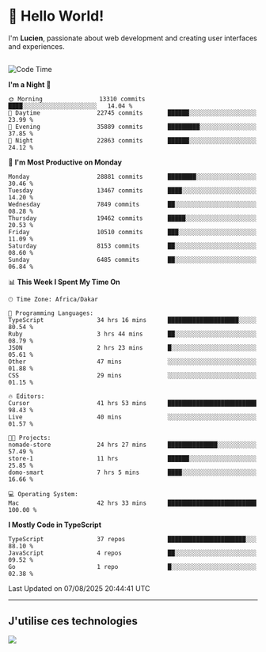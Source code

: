 # 👋 Hello World!

I'm **Lucien**, passionate about web development and creating user interfaces and experiences.

##

<!--START_SECTION:waka-->
![Code Time](http://img.shields.io/badge/Code%20Time-3%2C598%20hrs%2058%20mins-blue)

**I'm a Night 🦉** 

```text
🌞 Morning                13310 commits       ████░░░░░░░░░░░░░░░░░░░░░   14.04 % 
🌆 Daytime                22745 commits       ██████░░░░░░░░░░░░░░░░░░░   23.99 % 
🌃 Evening                35889 commits       █████████░░░░░░░░░░░░░░░░   37.85 % 
🌙 Night                  22863 commits       ██████░░░░░░░░░░░░░░░░░░░   24.12 % 
```
📅 **I'm Most Productive on Monday** 

```text
Monday                   28881 commits       ████████░░░░░░░░░░░░░░░░░   30.46 % 
Tuesday                  13467 commits       ████░░░░░░░░░░░░░░░░░░░░░   14.20 % 
Wednesday                7849 commits        ██░░░░░░░░░░░░░░░░░░░░░░░   08.28 % 
Thursday                 19462 commits       █████░░░░░░░░░░░░░░░░░░░░   20.53 % 
Friday                   10510 commits       ███░░░░░░░░░░░░░░░░░░░░░░   11.09 % 
Saturday                 8153 commits        ██░░░░░░░░░░░░░░░░░░░░░░░   08.60 % 
Sunday                   6485 commits        ██░░░░░░░░░░░░░░░░░░░░░░░   06.84 % 
```


📊 **This Week I Spent My Time On** 

```text
🕑︎ Time Zone: Africa/Dakar

💬 Programming Languages: 
TypeScript               34 hrs 16 mins      ████████████████████░░░░░   80.54 % 
Ruby                     3 hrs 44 mins       ██░░░░░░░░░░░░░░░░░░░░░░░   08.79 % 
JSON                     2 hrs 23 mins       █░░░░░░░░░░░░░░░░░░░░░░░░   05.61 % 
Other                    47 mins             ░░░░░░░░░░░░░░░░░░░░░░░░░   01.88 % 
CSS                      29 mins             ░░░░░░░░░░░░░░░░░░░░░░░░░   01.15 % 

🔥 Editors: 
Cursor                   41 hrs 53 mins      █████████████████████████   98.43 % 
Live                     40 mins             ░░░░░░░░░░░░░░░░░░░░░░░░░   01.57 % 

🐱‍💻 Projects: 
nomade-store             24 hrs 27 mins      ██████████████░░░░░░░░░░░   57.49 % 
store-1                  11 hrs              ██████░░░░░░░░░░░░░░░░░░░   25.85 % 
domo-smart               7 hrs 5 mins        ████░░░░░░░░░░░░░░░░░░░░░   16.66 % 

💻 Operating System: 
Mac                      42 hrs 33 mins      █████████████████████████   100.00 % 
```

**I Mostly Code in TypeScript** 

```text
TypeScript               37 repos            ██████████████████████░░░   88.10 % 
JavaScript               4 repos             ██░░░░░░░░░░░░░░░░░░░░░░░   09.52 % 
Go                       1 repo              █░░░░░░░░░░░░░░░░░░░░░░░░   02.38 % 
```




 Last Updated on 07/08/2025 20:44:41 UTC
<!--END_SECTION:waka-->
---

## J'utilise ces technologies

<p align="left">
  <a href="https://skillicons.dev">
    <img src="https://skillicons.dev/icons?i=ts,js,go,ruby,css,scss,tailwind,react,vite,nextjs,docker,figma,ableton" />
  </a>
</p>

